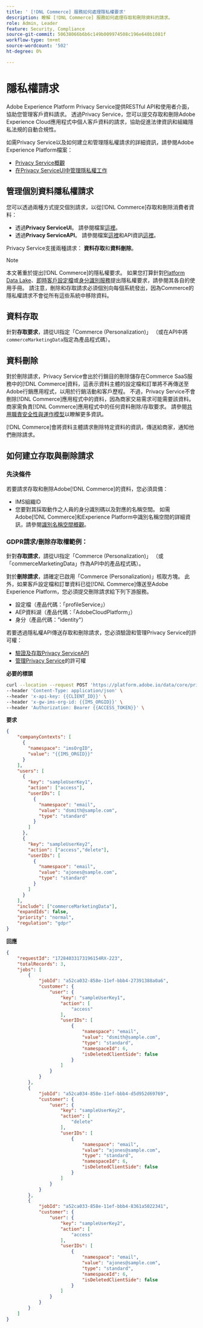 ```yaml
---
title: ' [!DNL Commerce] 服務如何處理隱私權要求'
description: 瞭解 [!DNL Commerce] 服務如何處理存取和刪除資料的請求。
role: Admin, Leader
feature: Security, Compliance
source-git-commit: 50638066b6b6c149b009974508c196e640b1081f
workflow-type: tm+mt
source-wordcount: '502'
ht-degree: 0%

---
```


# 隱私權請求

Adobe Experience Platform Privacy Service提供RESTful API和使用者介面，協助您管理客戶資料請求。 透過Privacy Service，您可以提交存取和刪除Adobe Experience Cloud應用程式中個人客戶資料的請求，協助促進法律資訊和組織隱私法規的自動合規性。

如需Privacy Service以及如何建立和管理隱私權請求的詳細資訊，請參閱Adobe Experience Platform檔案：

* [Privacy Service概觀](https://experienceleague.adobe.com/en/docs/experience-platform/privacy/home)
* [在Privacy ServiceUI中管理隱私權工作](https://experienceleague.adobe.com/en/docs/experience-platform/privacy/ui/user-guide)

## 管理個別資料隱私權請求

您可以透過兩種方式提交個別請求，以從[!DNL Commerce]存取和刪除消費者資料：

* 透過&#x200B;**Privacy ServiceUI**。 請參閱檔案[這裡](https://experienceleague.adobe.com/en/docs/experience-platform/privacy/ui/user-guide#_blank)。
* 透過&#x200B;**Privacy ServiceAPI**。 請參閱檔案[這裡](https://developer.adobe.com/experience-platform-apis/references/privacy-service/#_blank)和API資訊[這裡](https://developer.adobe.com/experience-platform-apis/#_blank)。

Privacy Service支援兩種請求： **資料存取**&#x200B;和&#x200B;**資料刪除**。

>[!NOTE]
>
>本文著重於提出[!DNL Commerce]的隱私權要求。 如果您打算針對[Platform Data Lake](https://experienceleague.adobe.com/en/docs/experience-platform/catalog/privacy)、[即時客戶設定檔](https://experienceleague.adobe.com/en/docs/experience-platform/profile/privacy)或[身分識別服務](https://experienceleague.adobe.com/en/docs/experience-platform/identity/privacy)提出隱私權要求，請參閱其各自的使用手冊。 請注意，刪除和存取請求必須個別向每個系統發出，因為Commerce的隱私權請求不會從所有這些系統中移除資料。

## 資料存取

針對&#x200B;**存取要求**，請從UI指定「Commerce (Personalization)」 （或在API中將`commerceMarketingData`指定為產品程式碼）。

## 資料刪除

對於刪除請求，Privacy Service會出於行銷目的刪除儲存在Commerce SaaS服務中的[!DNL Commerce]資料，這表示資料主體的設定檔和訂單將不再傳送至Adobe行銷應用程式，以用於行銷活動和客戶歷程。 不過，Privacy Service不會刪除[!DNL Commerce]應用程式中的資料，因為商家交易需求可能需要該資料。 商家需負責[!DNL Commerce]應用程式中的任何資料刪除/存取要求。 請參閱[共用職責安全性與運作模型](https://experienceleague.adobe.com/en/docs/commerce-operations/security-and-compliance/shared-responsibility)以瞭解更多資訊。

[!DNL Commerce]會將資料主體請求刪除特定資料的資訊，傳送給商家，通知他們刪除請求。

## 如何建立存取與刪除請求

### 先決條件

若要請求存取和刪除Adobe[!DNL Commerce]的資料，您必須具備：

* IMS組織ID
* 您要對其採取動作之人員的身分識別碼以及對應的名稱空間。 如需Adobe[!DNL Commerce]和Experience Platform中識別名稱空間的詳細資訊，請參閱[識別名稱空間概觀](https://experienceleague.adobe.com/zh-hant/docs/experience-platform/identity/features/namespaces)。

### GDPR請求/刪除存取權範例：

針對&#x200B;**存取請求**，請從UI指定「Commerce (Personalization)」 （或「commerceMarketingData」作為API中的產品程式碼）。

對於&#x200B;**刪除請求**，請確定已啟用「Commerce (Personalization)」核取方塊。 此外，如果客戶設定檔和訂單資料已從[!DNL Commerce]傳送至Adobe Experience Platform，您必須提交刪除請求給下列下游服務。

* 設定檔（產品代碼：「profileService」）
* AEP資料湖（產品代碼：「AdobeCloudPlatform」）
* 身分（產品代碼：&quot;identity&quot;）

若要透過隱私權API傳送存取和刪除請求，您必須驗證和管理Privacy Service的許可權：

* [驗證及存取Privacy ServiceAPI](https://experienceleague.adobe.com/en/docs/experience-platform/privacy/api/getting-started)
* [管理Privacy Service](https://experienceleague.adobe.com/en/docs/experience-platform/privacy/permissions)的許可權

**必要的標頭**

```bash
curl --location --request POST 'https://platform.adobe.io/data/core/privacy/jobs' \
--header 'Content-Type: application/json' \
--header 'x-api-key: {{CLIENT_ID}}' \
--header 'x-gw-ims-org-id: {{IMS_ORGID}}' \
--header 'Authorization: Bearer {{ACCESS_TOKEN}}' \
```

**要求**

```json
{
    "companyContexts": [
      {
        "namespace": "imsOrgID",
        "value": "{{IMS_ORGID}}"
      }
    ],
    "users": [
      {
        "key": "sampleUserKey1",
        "action": ["access"],
        "userIDs": [
          {
            "namespace": "email",
            "value": "dsmith@sample.com",
            "type": "standard"
          }
        ]
      },
      {
        "key": "sampleUserKey2",
        "action": ["access","delete"],
        "userIDs": [
          {
            "namespace": "email",
            "value": "ajones@sample.com",
            "type": "standard"
          }
        ]
      }
    ],
    "include": ["commerceMarketingData"],
    "expandIds": false,
    "priority": "normal",
    "regulation": "gdpr"
}
```

**回應**

```json
{
    "requestId": "17284033173196154RX-223",
    "totalRecords": 3,
    "jobs": [
        {
            "jobId": "a52ca032-858e-11ef-bbb4-27391388a0a6",
            "customer": {
                "user": {
                    "key": "sampleUserKey1",
                    "action": [
                        "access"
                    ],
                    "userIDs": [
                        {
                            "namespace": "email",
                            "value": "dsmith@sample.com",
                            "type": "standard",
                            "namespaceId": 6,
                            "isDeletedClientSide": false
                        }
                    ]
                }
            }
        },
        {
            "jobId": "a52ca034-858e-11ef-bbb4-d5d952d69769",
            "customer": {
                "user": {
                    "key": "sampleUserKey2",
                    "action": [
                        "delete"
                    ],
                    "userIDs": [
                        {
                            "namespace": "email",
                            "value": "ajones@sample.com",
                            "type": "standard",
                            "namespaceId": 6,
                            "isDeletedClientSide": false
                        }
                    ]
                }
            }
        },
        {
            "jobId": "a52ca033-858e-11ef-bbb4-8361a5022341",
            "customer": {
                "user": {
                    "key": "sampleUserKey2",
                    "action": [
                        "access"
                    ],
                    "userIDs": [
                        {
                            "namespace": "email",
                            "value": "ajones@sample.com",
                            "type": "standard",
                            "namespaceId": 6,
                            "isDeletedClientSide": false
                        }
                    ]
                }
            }
        }
    ]
}
```
